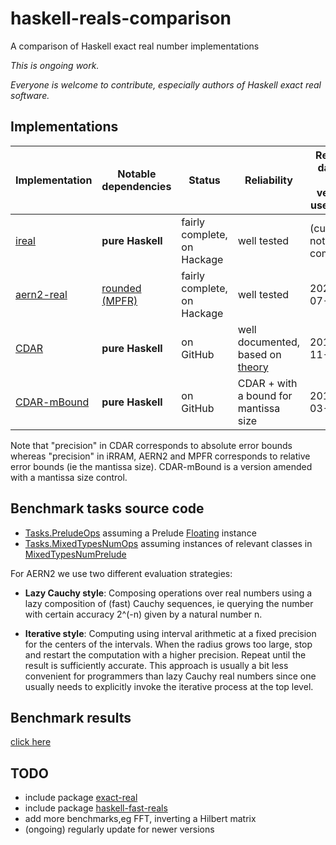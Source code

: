 # haskell-reals-comparison

A comparison of Haskell exact real number implementations

_This is ongoing work._

_Everyone is welcome to contribute, especially authors of Haskell exact real software._

<!-- Each benchmark has been executed repeatedly until 3 consecutive times the results have fluctuated for less than 5%. -->

## Implementations

| Implementation | Notable dependencies | Status | Reliability | Release date of the version used here |
| ----- | ----- | ----- | ----- | ----- |
| [ireal](https://hackage.haskell.org/package/ireal) | __pure Haskell__ | fairly complete, on Hackage | well tested | (currently not compiling) |
| [aern2-real](https://github.com/michalkonecny/aern2/aern2-real) | [rounded (MPFR)](http://hackage.haskell.org/package/rounded) | fairly complete, on Hackage | well tested | 2022-07-13 |
| [CDAR](https://github.com/jensblanck/cdar) | __pure Haskell__ | on GitHub | well documented, based on [theory](http://cs.swan.ac.uk/%7Ecsjens/pdf/centred.pdf) | 2018-11-23 |
| [CDAR-mBound](https://github.com/michalkonecny/cdar/tree/mBound) | __pure Haskell__ | on GitHub | CDAR + with a bound for mantissa size | 2019-03-20 |

Note that "precision" in CDAR corresponds to absolute error bounds whereas "precision" in iRRAM, AERN2 and MPFR
corresponds to relative error bounds (ie the mantissa size).  CDAR-mBound is a version amended with a mantissa size control.

## Benchmark tasks source code

* [Tasks.PreludeOps](https://github.com/michalkonecny/haskell-reals-comparison/blob/master/src/Tasks/PreludeOps.hs) assuming a Prelude [Floating](https://hackage.haskell.org/package/base/docs/Prelude.html#t:Floating) instance
* [Tasks.MixedTypesNumOps](https://github.com/michalkonecny/haskell-reals-comparison/blob/master/src/Tasks/MixedTypesNumOps.hs) assuming instances of relevant classes in [MixedTypesNumPrelude](https://hackage.haskell.org/package/mixed-types-num/docs/MixedTypesNumPrelude.html)

<!-- For some implementations, we used more than one evaluation strategy.  In particular, for AERN2 and ireal, we use the following strategies: -->

For AERN2 we use two different evaluation strategies:

* __Lazy Cauchy style__: Composing operations over real numbers using a lazy composition of (fast) Cauchy sequences, ie querying the number with certain accuracy 2^(-n) given by a natural number n. 

* __Iterative style__: Computing using interval arithmetic at a fixed precision for the centers of the intervals.  When the radius grows too large, stop and restart the computation with a higher precision.  Repeat until the result is sufficiently accurate.  This approach is usually a bit less convenient for programmers than lazy Cauchy real numbers since one usually needs to explicitly invoke the iterative process at the top level.

<!-- CDAR uses an iterative style evaluation strategy internally and it cannot be easily switched to using a lazy Cauchy style.
Nevertheless, in CDAR the iRRAM style evaluation is entirely hidden from the programmer, making it as convenient as lazy Cauchy style, 
ie having a simple to use "real number" type. -->

## Benchmark results

[click here](http://michalkonecny.github.io/haskell-reals-comparison/results.html)

## TODO
* include package [exact-real](https://hackage.haskell.org/package/exact-real)
* include package [haskell-fast-reals](https://github.com/comius/haskell-fast-reals)
* add more benchmarks,eg FFT, inverting a Hilbert matrix
* (ongoing) regularly update for newer versions
